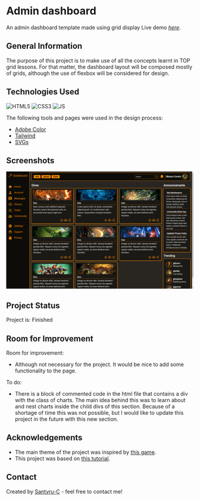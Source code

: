 # Admin dashboard
An admin dashboard template made using grid display
Live demo [_here_](https://santyru-c.github.io/admin_dashboard/).

## General Information
The purpose of this project is to make use of all the concepts learnt in TOP grid lessons.
For that matter, the dashboard layout will be composed mostly of grids, although the use of flexbox will be considered for design.

## Technologies Used
![HTML5](https://img.shields.io/badge/HTML5-E34F26?style=for-the-badge&logo=html5&logoColor=white)
![CSS3](https://img.shields.io/badge/CSS3-1572B6?style=for-the-badge&logo=css3&logoColor=white)
![JS](https://img.shields.io/badge/JavaScript-323330?style=for-the-badge&logo=javascript&logoColor=F7DF1E)

The following tools and pages were used in the design process:
- [Adobe Color](https://color.adobe.com/create/image)
- [Tailwind](https://tailwindcss.com/docs/customizing-colors)
- [SVGs](https://pictogrammers.com/library/mdi/icon/pickaxe/)

## Screenshots
![Example screenshot](./images/admin_dashboard_screenshot.png)

## Project Status
Project is: Finished

## Room for Improvement

Room for improvement:
- Although not necessary for the project. It would be nice to add some functionality to the page. 

To do:
- There is a block of commented code in the html file that contains a div with the class of charts. The main idea behind this was to learn about and nest charts inside the child divs of this section.
Because of a shortage of time this was not possible, but I would like to update this project in the future with this new section.


## Acknowledgements
- The main theme of the project was inspired by [this game](https://www.deeprockgalactic.com/).
- This project was based on [this tutorial](https://www.theodinproject.com/lessons/node-path-intermediate-html-and-css-admin-dashboard).

## Contact
Created by [Santyru-C](https://github.com/Santyru-C) - feel free to contact me!